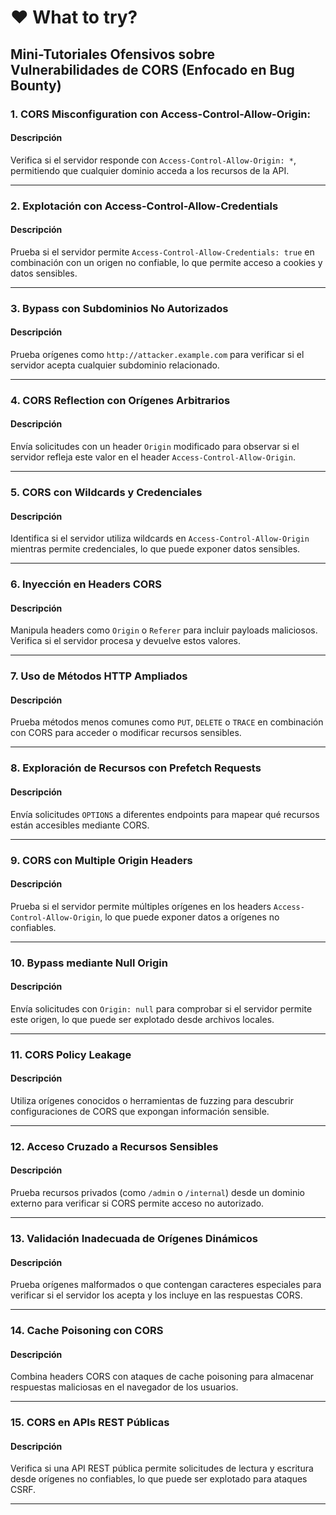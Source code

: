 # ♥️ What to try?

## Mini-Tutoriales Ofensivos sobre Vulnerabilidades de CORS (Enfocado en Bug Bounty)

### 1. CORS Misconfiguration con Access-Control-Allow-Origin:&#x20;

#### Descripción

Verifica si el servidor responde con `Access-Control-Allow-Origin: *`, permitiendo que cualquier dominio acceda a los recursos de la API.

***

### 2. **Explotación con Access-Control-Allow-Credentials**

#### Descripción

Prueba si el servidor permite `Access-Control-Allow-Credentials: true` en combinación con un origen no confiable, lo que permite acceso a cookies y datos sensibles.

***

### 3. **Bypass con Subdominios No Autorizados**

#### Descripción

Prueba orígenes como `http://attacker.example.com` para verificar si el servidor acepta cualquier subdominio relacionado.

***

### 4. **CORS Reflection con Orígenes Arbitrarios**

#### Descripción

Envía solicitudes con un header `Origin` modificado para observar si el servidor refleja este valor en el header `Access-Control-Allow-Origin`.

***

### 5. **CORS con Wildcards y Credenciales**

#### Descripción

Identifica si el servidor utiliza wildcards en `Access-Control-Allow-Origin` mientras permite credenciales, lo que puede exponer datos sensibles.

***

### 6. **Inyección en Headers CORS**

#### Descripción

Manipula headers como `Origin` o `Referer` para incluir payloads maliciosos. Verifica si el servidor procesa y devuelve estos valores.

***

### 7. **Uso de Métodos HTTP Ampliados**

#### Descripción

Prueba métodos menos comunes como `PUT`, `DELETE` o `TRACE` en combinación con CORS para acceder o modificar recursos sensibles.

***

### 8. **Exploración de Recursos con Prefetch Requests**

#### Descripción

Envía solicitudes `OPTIONS` a diferentes endpoints para mapear qué recursos están accesibles mediante CORS.

***

### 9. **CORS con Multiple Origin Headers**

#### Descripción

Prueba si el servidor permite múltiples orígenes en los headers `Access-Control-Allow-Origin`, lo que puede exponer datos a orígenes no confiables.

***

### 10. **Bypass mediante Null Origin**

#### Descripción

Envía solicitudes con `Origin: null` para comprobar si el servidor permite este origen, lo que puede ser explotado desde archivos locales.

***

### 11. **CORS Policy Leakage**

#### Descripción

Utiliza orígenes conocidos o herramientas de fuzzing para descubrir configuraciones de CORS que expongan información sensible.

***

### 12. **Acceso Cruzado a Recursos Sensibles**

#### Descripción

Prueba recursos privados (como `/admin` o `/internal`) desde un dominio externo para verificar si CORS permite acceso no autorizado.

***

### 13. **Validación Inadecuada de Orígenes Dinámicos**

#### Descripción

Prueba orígenes malformados o que contengan caracteres especiales para verificar si el servidor los acepta y los incluye en las respuestas CORS.

***

### 14. **Cache Poisoning con CORS**

#### Descripción

Combina headers CORS con ataques de cache poisoning para almacenar respuestas maliciosas en el navegador de los usuarios.

***

### 15. **CORS en APIs REST Públicas**

#### Descripción

Verifica si una API REST pública permite solicitudes de lectura y escritura desde orígenes no confiables, lo que puede ser explotado para ataques CSRF.

***
